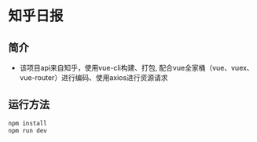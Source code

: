# 知乎日报

## 简介
- 该项目api来自知乎，使用vue-cli构建、打包, 配合vue全家桶（vue、vuex、vue-router）进行编码、使用axios进行资源请求
## 运行方法

``` bash
npm install
npm run dev